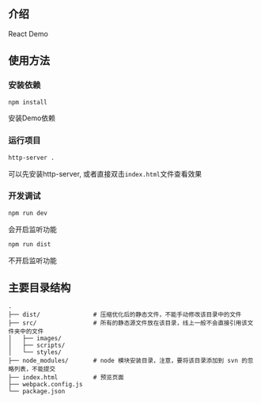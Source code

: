 ## 介绍

React Demo

## 使用方法

### 安装依赖

```sh
npm install
```

安装Demo依赖

### 运行项目

```sh
http-server .
```

可以先安装http-server, 或者直接双击`index.html`文件查看效果

### 开发调试

```sh
npm run dev
```
会开启监听功能

```sh
npm run dist
```
不开启监听功能

## 主要目录结构

```
.
├── dist/               # 压缩优化后的静态文件，不能手动修改该目录中的文件
├── src/                # 所有的静态源文件放在该目录，线上一般不会直接引用该文件夹中的文件
│   ├── images/
│   ├── scripts/
│   └── styles/
├── node_modules/       # node 模块安装目录，注意，要将该目录添加到 svn 的忽略列表，不能提交
├── index.html          # 预览页面
├── webpack.config.js
└── package.json
```